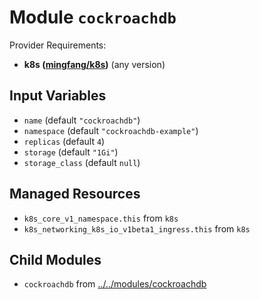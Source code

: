 
# Module `cockroachdb`

Provider Requirements:
* **k8s ([mingfang/k8s](https://registry.terraform.io/providers/mingfang/k8s/latest))** (any version)

## Input Variables
* `name` (default `"cockroachdb"`)
* `namespace` (default `"cockroachdb-example"`)
* `replicas` (default `4`)
* `storage` (default `"1Gi"`)
* `storage_class` (default `null`)

## Managed Resources
* `k8s_core_v1_namespace.this` from `k8s`
* `k8s_networking_k8s_io_v1beta1_ingress.this` from `k8s`

## Child Modules
* `cockroachdb` from [../../modules/cockroachdb](../../modules/cockroachdb)

